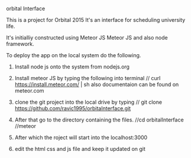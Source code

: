 
orbital Interface

This is a project for Orbital 2015 
It's an interface for scheduling university life. 

It's initialliy constructed using Meteor JS 
Meteor JS and also node framework.

To deploy the app on the local system do the following. 

1. Install node js onto the system  from nodejs.org 
2. Install meteor JS  by typing the following into terminal 
 //    curl https://install.meteor.com/ | sh
	also documentaion can be found on meteor.com 
3. clone the git project into the local drive by typing 
 // git clone https://github.com/ravic1995/orbitaInterface.git
4.	After that go to the directory containing the files. 
	//cd orbitalInterface 
	//meteor 

5. After which the roject will start into the localhost:3000 
6. edit the html css and js file and keep it updated on git 


